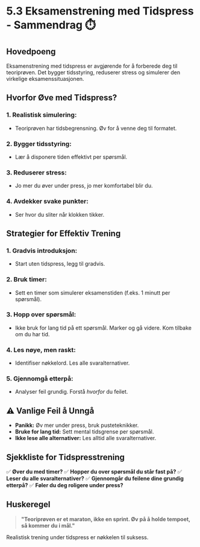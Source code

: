 # 5.3 Eksamenstrening med Tidspress - Sammendrag ⏱️

## Hovedpoeng
Eksamenstrening med tidspress er avgjørende for å forberede deg til teoriprøven. Det bygger tidsstyring, reduserer stress og simulerer den virkelige eksamenssituasjonen.

## Hvorfor Øve med Tidspress?

### 1. **Realistisk simulering:**
- Teoriprøven har tidsbegrensning. Øv for å venne deg til formatet.

### 2. **Bygger tidsstyring:**
- Lær å disponere tiden effektivt per spørsmål.

### 3. **Reduserer stress:**
- Jo mer du øver under press, jo mer komfortabel blir du.

### 4. **Avdekker svake punkter:**
- Ser hvor du sliter når klokken tikker.

## Strategier for Effektiv Trening

### 1. **Gradvis introduksjon:**
- Start uten tidspress, legg til gradvis.

### 2. **Bruk timer:**
- Sett en timer som simulerer eksamenstiden (f.eks. 1 minutt per spørsmål).

### 3. **Hopp over spørsmål:**
- Ikke bruk for lang tid på ett spørsmål. Marker og gå videre. Kom tilbake om du har tid.

### 4. **Les nøye, men raskt:**
- Identifiser nøkkelord. Les alle svaralternativer.

### 5. **Gjennomgå etterpå:**
- Analyser feil grundig. Forstå *hvorfor* du feilet.

## ⚠️ Vanlige Feil å Unngå
- **Panikk:** Øv mer under press, bruk pusteteknikker.
- **Bruke for lang tid:** Sett mental tidsgrense per spørsmål.
- **Ikke lese alle alternativer:** Les alltid alle svaralternativer.

## Sjekkliste for Tidspresstrening
✅ **Øver du med timer?**
✅ **Hopper du over spørsmål du står fast på?**
✅ **Leser du alle svaralternativer?**
✅ **Gjennomgår du feilene dine grundig etterpå?**
✅ **Føler du deg roligere under press?**

## Huskeregel
> **"Teoriprøven er et maraton, ikke en sprint. Øv på å holde tempoet, så kommer du i mål."**

Realistisk trening under tidspress er nøkkelen til suksess.